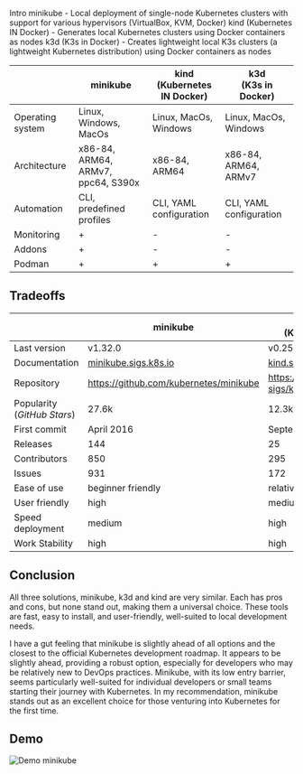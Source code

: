 Intro
minikube - Local deployment of single-node Kubernetes clusters with support for various hypervisors (VirtualBox, KVM, Docker)
kind (Kubernetes IN Docker) - Generates local Kubernetes clusters using Docker containers as nodes
k3d (K3s in Docker) - Creates lightweight local K3s clusters (a lightweight Kubernetes distribution) using Docker containers as nodes


|             | **minikube** | **kind**<br>(Kubernetes IN Docker) | **k3d**<br>(K3s in Docker) |
| ----------- | ------------ | ---------------------------------- | -------------------------- |
| Operating system | Linux, Windows, MacOs | Linux, MacOs, Windows | Linux, MacOs, Windows |
| Architecture | x86-84, ARM64, ARMv7, ppc64, S390x | x86-84, ARM64 | x86-84, ARM64, ARMv7 |
| Automation | CLI, predefined profiles | CLI, YAML configuration | CLI, YAML configuration |
| Monitoring | + | - | - |
| Addons | + | - | - |
| Podman | + | + | + |

## Tradeoffs

|             | **minikube** | **kind**<br>(Kubernetes IN Docker) | **k3d**<br>(K3s in Docker) |
| ----------- | ------------ | ---------------------------------- | -------------------------- |
| Last version | v1.32.0 | v0.25.0 | v5.6.0 |
| Documentation     | [minikube.sigs.k8s.io](https://minikube.sigs.k8s.io/docs/) | [kind.sigs.k8s.io](https://kind.sigs.k8s.io/) | [k3d.io](https://k3d.io/) |
| Repository  | <https://github.com/kubernetes/minikube> | <https://github.com/kubernetes-sigs/kind> | <https://github.com/k3d-io/k3d> |
| Popularity<br>(*GitHub Stars*) | 27.6k | 12.3k | 4.8k |
| First commit | April 2016 | September 2018 | April 2019 |
| Releases | 144 | 25 | 139 |
| Contributors | 850 | 295 | 121 |
| Issues | 931 | 172 | 178 |
| Ease of use | beginner friendly | relative simple | simple |
| User friendly | high | medium | medium |
| Speed deployment | medium | high | high |
| Work Stability | high | high | medium (k3s) |

## Conclusion

All three solutions, minikube, k3d and kind are very similar. Each has pros and cons, but none stand out, making them a universal choice. These tools are fast, easy to install, and user-friendly, well-suited to local development needs.

I have a gut feeling that minikube is slightly ahead of all options and the closest to the official Kubernetes development roadmap. It appears to be slightly ahead, providing a robust option, especially for developers who may be relatively new to DevOps practices. Minikube, with its low entry barrier, seems particularly well-suited for individual developers or small teams starting their journey with Kubernetes. In my recommendation, minikube stands out as an excellent choice for those venturing into Kubernetes for the first time.

## Demo

![Demo minikube](./assets/demo.gif)